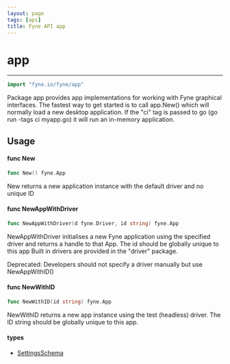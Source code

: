 ```yaml
---
layout: page
tags: [api]
title: Fyne API app
---
```


# app
---
```go
import "fyne.io/fyne/app"
```

Package app provides app implementations for working with Fyne graphical interfaces. The fastest way to get started is to call app.New() which will normally load a new desktop application. If the "ci" tag is passed to go (go run -tags ci myapp.go) it will run an in-memory application.

## Usage

#### func  New

```go
func New() fyne.App
```
New returns a new application instance with the default driver and no unique ID

#### func  NewAppWithDriver

```go
func NewAppWithDriver(d fyne.Driver, id string) fyne.App
```
NewAppWithDriver initialises a new Fyne application using the specified driver and returns a handle to that App. The id should be globally unique to this app Built in drivers are provided in the "driver" package.


<div class="deprecated">
Deprecated: Developers should not specify a driver manually but use NewAppWithID()</div>

#### func  NewWithID

```go
func NewWithID(id string) fyne.App
```
NewWithID returns a new app instance using the test (headless) driver. The ID string should be globally unique to this app.

#### types

 * [SettingsSchema](settingsschema.html)
